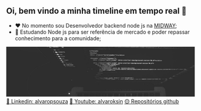 ## Oi, bem vindo a minha timeline em tempo real 👋

- ❤️ No momento sou Desenvolvedor backend node js na [MIDWAY](https://www.midway.com.br/);
- 🌱 Estudando Node js para ser referência de mercado e poder repassar conhecimento para a comunidade;

![GitHub Logo](./computador.jpg)
[🔵 Linkedin: alvaropsouza](https://www.linkedin.com/in/alvaropsouza/)
[🔴 Youtube: alvaroksin](https://www.linkedin.com/in/alvaropsouza/)
[🟡 Repositórios github](https://github.com/alvaropsouza?tab=repositories)


